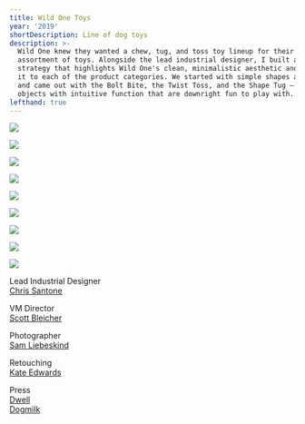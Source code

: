 ```yaml
---
title: Wild One Toys
year: '2019'
shortDescription: Line of dog toys
description: >-
  Wild One knew they wanted a chew, tug, and toss toy lineup for their first
  assortment of toys. Alongside the lead industrial designer, I built a product
  strategy that highlights Wild One's clean, minimalistic aesthetic and applied
  it to each of the product categories. We started with simple shapes and lines,
  and came out with the Bolt Bite, the Twist Toss, and the Shape Tug — simple
  objects with intuitive function that are downright fun to play with.
lefthand: true
---
```

![](/assets/ferrante_design_wild_one_toys_001.jpg)

![](/assets/ferrante_design_wild_one_toys_002.jpg)

![](/assets/ferrante_design_wild_one_toys_003.jpg)

![](/assets/ferrante_design_wild_one_toys_004.jpg)

![](/assets/ferrante_design_wild_one_toys_005.jpg)

![](/assets/ferrante_design_wild_one_toys_006.jpg)

![](/assets/ferrante_design_wild_one_toys_007.jpg)

![](/assets/ferrante_design_wild_one_toys_009.jpg)

![](/assets/ferrante_design_wild_one_toys_010.jpg)

<span className = "markdown-division"/>
Lead Industrial Designer <br/> <a href = "https://www.instagram.com/croissant_one/" target = "_blank" >Chris Santone</a>

VM Director <br/> <a href = "http://sgbleicher.com/" target = "_blank" >Scott Bleicher</a>

Photographer <br/> <a href = "https://www.samliebe.com/" target = "_blank" >Sam Liebeskind</a>

Retouching <br/> <a href = "http://kateanthony.co/" target = "_blank" >Kate Edwards</a>

Press <br/> <a href = "https://www.dwell.com/article/wild-one-modern-pet-toys-4e58c5a6" target = "_blank" >Dwell</a> <br/> <a href = "https://dog-milk.com/stylish-dog-toys-from-wild-one/?utm_source=dlvr.it&utm_medium=twitter" target = "_blank" >Dogmilk</a>
